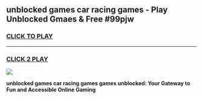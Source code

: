 
## unblocked games car racing games - Play Unblocked Gmaes & Free #99pjw
<h3>
<a href="https://premium.freeplayer.one?title=unblocked_games_car_racing_games&ref=03M">CLICK TO PLAY</a></h3>
<hr>

<h3>
<a href="https://premium.freeplayer.one?title=unblocked_games_car_racing_games&ref=03M">CLICK 2 PLAY</a>
  
</h3>

<a href="https://premium.freeplayer.one?title=unblocked_games_car_racing_games&ref=03M"><img src="https://clearcache.store/games.png"></a>


**unblocked games car racing games games unblocked: Your Gateway to Fun and Accessible Online Gaming**
